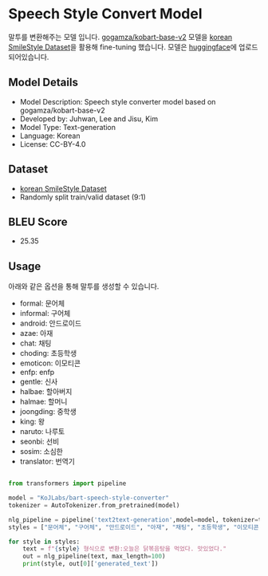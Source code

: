 # Speech Style Convert Model
말투를 변환해주는 모델 입니다. [gogamza/kobart-base-v2](https://huggingface.co/gogamza/kobart-base-v2) 모델을 [korean SmileStyle Dataset](https://github.com/smilegate-ai/korean_smile_style_dataset)을 활용해 fine-tuning 했습니다. 모델은 [huggingface](https://huggingface.co/KoJLabs/bart-speech-style-converter)에 업로드 되어있습니다.

## Model Details
* Model Description: Speech style converter model based on gogamza/kobart-base-v2
* Developed by: Juhwan, Lee and Jisu, Kim
* Model Type: Text-generation
* Language: Korean
* License: CC-BY-4.0

## Dataset
* [korean SmileStyle Dataset](https://github.com/smilegate-ai/korean_smile_style_dataset)
* Randomly split train/valid dataset (9:1)

## BLEU Score
* 25.35

## Usage
아래와 같은 옵션을 통해 말투를 생성할 수 있습니다.

* formal: 문어체
* informal: 구어체
* android: 안드로이드
* azae: 아재
* chat: 채팅
* choding: 초등학생
* emoticon: 이모티콘
* enfp: enfp
* gentle: 신사
* halbae: 할아버지
* halmae: 할머니
* joongding: 중학생
* king: 왕
* naruto: 나루토
* seonbi: 선비
* sosim: 소심한
* translator: 번역기

```python

from transformers import pipeline

model = "KoJLabs/bart-speech-style-converter"
tokenizer = AutoTokenizer.from_pretrained(model)

nlg_pipeline = pipeline('text2text-generation',model=model, tokenizer=tokenizer)
styles = ["문어체", "구어체", "안드로이드", "아재", "채팅", "초등학생", "이모티콘", "enfp", "신사", "할아버지", "할머니", "중학생", "왕", "나루토", "선비", "소심한", "번역기"]

for style in styles:
    text = f"{style} 형식으로 변환:오늘은 닭볶음탕을 먹었다. 맛있었다."
    out = nlg_pipeline(text, max_length=100)
    print(style, out[0]['generated_text'])
```